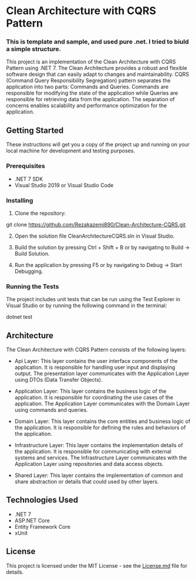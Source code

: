 # Clean Architecture with CQRS Pattern

### This is template and sample, and used pure .net. I tried to biuld a simple structure.

This project is an implementation of the Clean Architecture with CQRS Pattern using .NET 7. The Clean Architecture provides a robust and flexible software design that can easily adapt to changes and maintainability. CQRS (Command Query Responsibility Segregation) pattern separates the application into two parts: Commands and Queries. Commands are responsible for modifying the state of the application while Queries are responsible for retrieving data from the application. The separation of concerns enables scalability and performance optimization for the application.
 

## Getting Started

These instructions will get you a copy of the project up and running on your local machine for development and testing purposes.

### Prerequisites

* .NET 7 SDK
* Visual Studio 2019 or Visual Studio Code

### Installing

1. Clone the repository:


git clone https://github.com/Rezakazemi890/Clean-Architecture-CQRS.git


2. Open the solution file CleanArchitectureCQRS.sln in Visual Studio.

3. Build the solution by pressing Ctrl + Shift + B or by navigating to Build -> Build Solution.

4. Run the application by pressing F5 or by navigating to Debug -> Start Debugging.

### Running the Tests

The project includes unit tests that can be run using the Test Explorer in Visual Studio or by running the following command in the terminal:


dotnet test


## Architecture

The Clean Architecture with CQRS Pattern consists of the following layers:

* Api Layer: This layer contains the user interface components of the application. It is responsible for handling user input and displaying output. The presentation layer communicates with the Application Layer using DTOs (Data Transfer Objects).

* Application Layer: This layer contains the business logic of the application. It is responsible for coordinating the use cases of the application. The Application Layer communicates with the Domain Layer using commands and queries.

* Domain Layer: This layer contains the core entities and business logic of the application. It is responsible for defining the rules and behaviors of the application.

* Infrastructure Layer: This layer contains the implementation details of the application. It is responsible for communicating with external systems and services. The Infrastructure Layer communicates with the Application Layer using repositories and data access objects.

* Shared Layer: This layer contains the implementation of common and share abstraction or details that could used by other layers.

## Technologies Used

* .NET 7
* ASP.NET Core
* Entity Framework Core
* xUnit

## License

This project is licensed under the MIT License - see the [License.md](License.md) file for details.

